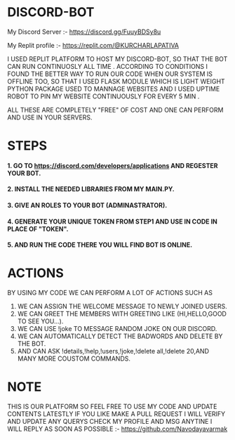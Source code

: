 # DISCORD-BOT

My Discord Server :- https://discord.gg/FuuyBDSy8u

My Replit profile :- https://replit.com/@KURCHARLAPATIVA

I USED REPLIT PLATFORM TO HOST MY DISCORD-BOT, SO THAT THE BOT CAN RUN CONTINUOSLY ALL TIME . ACCORDING TO CONDITIONS I FOUND THE BETTER WAY TO RUN OUR CODE WHEN OUR SYSTEM IS OFFLINE TOO, SO THAT I USED FLASK MODULE WHICH IS LIGHT WEIGHT PYTHON PACKAGE USED TO MANNAGE WEBSITES AND I USED UPTIME ROBOT TO PIN MY WEBSITE CONTINUOUSLY FOR EVERY 5 MIN .

ALL THESE ARE COMPLETELY "FREE" OF COST AND ONE CAN PERFORM AND USE IN YOUR SERVERS.

# STEPS

#### 1. GO TO https://discord.com/developers/applications AND REGESTER YOUR BOT.
#### 2. INSTALL THE NEEDED LIBRARIES FROM MY MAIN.PY.
#### 3. GIVE AN ROLES TO YOUR BOT (ADMINASTRATOR).
#### 4. GENERATE YOUR UNIQUE TOKEN FROM STEP1 AND USE IN CODE IN PLACE OF "TOKEN".
#### 5. AND RUN THE CODE THERE YOU WILL FIND BOT IS ONLINE.

# ACTIONS

BY USING MY CODE WE CAN PERFORM A LOT OF ACTIONS SUCH AS
1. WE CAN ASSIGN THE WELCOME MESSAGE TO NEWLY JOINED USERS.
2. WE CAN GREET THE MEMBERS WITH GREETING LIKE (HI,HELLO,GOOD TO SEE YOU...).
3. WE CAN USE !joke TO MESSAGE RANDOM JOKE ON OUR DISCORD.
4. WE CAN AUTOMATICALLY DETECT THE BADWORDS AND DELETE BY THE BOT.
5. AND CAN ASK !details,!help,!users,!joke,!delete all,!delete 20,AND MANY MORE COUSTOM COMMANDS.


# NOTE 
THIS IS OUR PLATFORM SO FEEL FREE TO USE MY CODE AND UPDATE CONTENTS LATESTLY IF YOU LIKE MAKE A PULL REQUEST I WILL VERIFY AND UPDATE
ANY QUERYS CHECK MY PROFILE AND MSG ANYTINE I WILL REPLY AS SOON AS POSSIBLE :- https://github.com/Navodayavarmak

